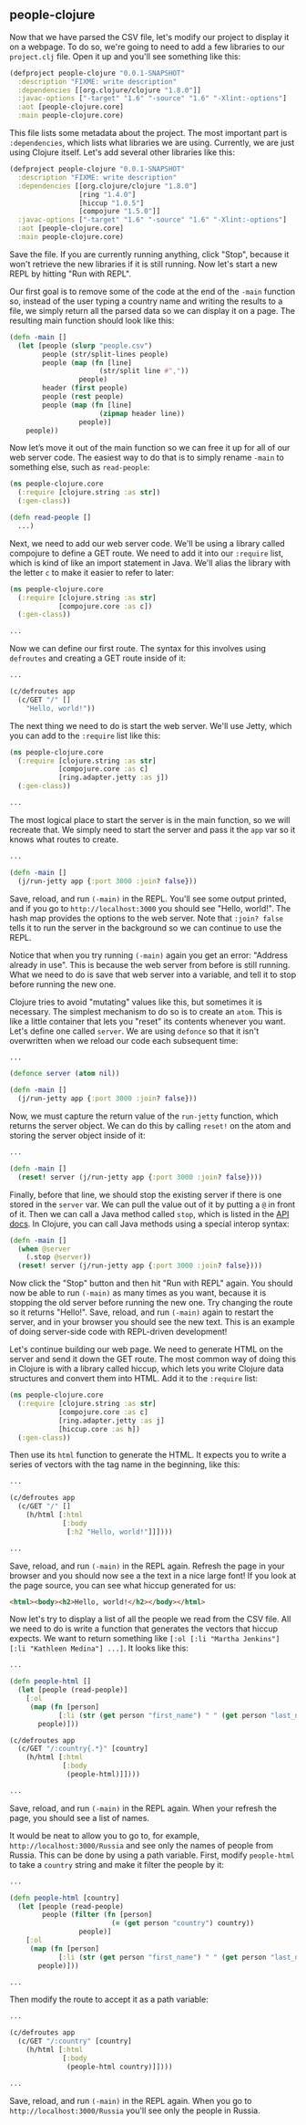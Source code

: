 ## people-clojure

Now that we have parsed the CSV file, let's modify our project to display it on a webpage. To do so, we're going to need to add a few libraries to our `project.clj` file. Open it up and you'll see something like this:

```clojure
(defproject people-clojure "0.0.1-SNAPSHOT"
  :description "FIXME: write description"
  :dependencies [[org.clojure/clojure "1.8.0"]]
  :javac-options ["-target" "1.6" "-source" "1.6" "-Xlint:-options"]
  :aot [people-clojure.core]
  :main people-clojure.core)
```

This file lists some metadata about the project. The most important part is `:dependencies`, which lists what libraries we are using. Currently, we are just using Clojure itself. Let's add several other libraries like this:

```clojure
(defproject people-clojure "0.0.1-SNAPSHOT"
  :description "FIXME: write description"
  :dependencies [[org.clojure/clojure "1.8.0"]
                 [ring "1.4.0"]
                 [hiccup "1.0.5"]
                 [compojure "1.5.0"]]
  :javac-options ["-target" "1.6" "-source" "1.6" "-Xlint:-options"]
  :aot [people-clojure.core]
  :main people-clojure.core)
```

Save the file. If you are currently running anything, click "Stop", because it won't retrieve the new libraries if it is still running. Now let's start a new REPL by hitting "Run with REPL".

Our first goal is to remove some of the code at the end of the `-main` function so, instead of the user typing a country name and writing the results to a file, we simply return all the parsed data so we can display it on a page. The resulting main function should look like this:

```clojure
(defn -main []
  (let [people (slurp "people.csv")
        people (str/split-lines people)
        people (map (fn [line]
                      (str/split line #","))
                 people)
        header (first people)
        people (rest people)
        people (map (fn [line]
                      (zipmap header line))
                 people)]
    people))
```

Now let’s move it out of the main function so we can free it up for all of our web server code. The easiest way to do that is to simply rename `-main` to something else, such as `read-people`:

```clojure
(ns people-clojure.core
  (:require [clojure.string :as str])
  (:gen-class))

(defn read-people []
  ...)
```

Next, we need to add our web server code. We'll be using a library called compojure to define a GET route. We need to add it into our `:require` list, which is kind of like an import statement in Java. We'll alias the library with the letter `c` to make it easier to refer to later:

```clojure
(ns people-clojure.core
  (:require [clojure.string :as str]
            [compojure.core :as c])
  (:gen-class))

...
```

Now we can define our first route. The syntax for this involves using `defroutes` and creating a GET route inside of it:

```clojure
...

(c/defroutes app
  (c/GET "/" []
    "Hello, world!"))
```

The next thing we need to do is start the web server. We'll use Jetty, which you can add to the `:require` list like this:

```clojure
(ns people-clojure.core
  (:require [clojure.string :as str]
            [compojure.core :as c]
            [ring.adapter.jetty :as j])
  (:gen-class))

...
```

The most logical place to start the server is in the main function, so we will recreate that. We simply need to start the server and pass it the `app` var so it knows what routes to create.

```clojure
...

(defn -main []
  (j/run-jetty app {:port 3000 :join? false}))
```

Save, reload, and run `(-main)` in the REPL. You'll see some output printed, and if you go to `http://localhost:3000` you should see "Hello, world!". The hash map provides the options to the web server. Note that `:join? false` tells it to run the server in the background so we can continue to use the REPL.

Notice that when you try running `(-main)` again you get an error: "Address already in use". This is because the web server from before is still running. What we need to do is save that web server into a variable, and tell it to stop before running the new one.

Clojure tries to avoid "mutating" values like this, but sometimes it is necessary. The simplest mechanism to do so is to create an `atom`. This is like a little container that lets you "reset" its contents whenever you want. Let's define one called `server`. We are using `defonce` so that it isn't overwritten when we reload our code each subsequent time:

```clojure
...

(defonce server (atom nil))

(defn -main []
  (j/run-jetty app {:port 3000 :join? false}))
```

Now, we must capture the return value of the `run-jetty` function, which returns the server object. We can do this by calling `reset!` on the atom and storing the server object inside of it:

```clojure
...

(defn -main []
  (reset! server (j/run-jetty app {:port 3000 :join? false})))
```

Finally, before that line, we should stop the existing server if there is one stored in the `server` var. We can pull the value out of it by putting a `@` in front of it. Then we can call a Java method called `stop`, which is listed in the [API docs](http://download.eclipse.org/jetty/9.2.16.v20160414/apidocs/org/eclipse/jetty/server/Server.html). In Clojure, you can call Java methods using a special interop syntax:

```clojure
(defn -main []
  (when @server
    (.stop @server))
  (reset! server (j/run-jetty app {:port 3000 :join? false})))
```

Now click the "Stop" button and then hit "Run with REPL" again. You should now be able to run `(-main)` as many times as you want, because it is stopping the old server before running the new one. Try changing the route so it returns "Hello!". Save, reload, and run `(-main)` again to restart the server, and in your browser you should see the new text. This is an example of doing server-side code with REPL-driven development!

Let's continue building our web page. We need to generate HTML on the server and send it down the GET route. The most common way of doing this in Clojure is with a library called hiccup, which lets you write Clojure data structures and convert them into HTML. Add it to the `:require` list:

```clojure
(ns people-clojure.core
  (:require [clojure.string :as str]
            [compojure.core :as c]
            [ring.adapter.jetty :as j]
            [hiccup.core :as h])
  (:gen-class))
```

Then use its `html` function to generate the HTML. It expects you to write a series of vectors with the tag name in the beginning, like this:

```clojure
...

(c/defroutes app
  (c/GET "/" []
    (h/html [:html
             [:body
              [:h2 "Hello, world!"]]])))

...
```

Save, reload, and run `(-main)` in the REPL again. Refresh the page in your browser and you should now see a the text in a nice large font! If you look at the page source, you can see what hiccup generated for us:

```html
<html><body><h2>Hello, world!</h2></body></html>
```

Now let's try to display a list of all the people we read from the CSV file. All we need to do is write a function that generates the vectors that hiccup expects. We want to return something like `[:ol [:li "Martha Jenkins"] [:li "Kathleen Medina"] ...]`. It looks like this:

```clojure
...

(defn people-html []
  (let [people (read-people)]
    [:ol
     (map (fn [person]
            [:li (str (get person "first_name") " " (get person "last_name"))])
       people)]))

(c/defroutes app
  (c/GET "/:country{.*}" [country]
    (h/html [:html
             [:body
              (people-html)]])))

...
```

Save, reload, and run `(-main)` in the REPL again. When your refresh the page, you should see a list of names.

It would be neat to allow you to go to, for example, `http://localhost:3000/Russia` and see only the names of people from Russia. This can be done by using a path variable. First, modify `people-html` to take a `country` string and make it filter the people by it:

```clojure
...

(defn people-html [country]
  (let [people (read-people)
        people (filter (fn [person]
                         (= (get person "country") country))
                 people)]
    [:ol
     (map (fn [person]
            [:li (str (get person "first_name") " " (get person "last_name"))])
       people)]))

...
```

Then modify the route to accept it as a path variable:

```clojure
...

(c/defroutes app
  (c/GET "/:country" [country]
    (h/html [:html
             [:body
              (people-html country)]])))

...
```

Save, reload, and run `(-main)` in the REPL again. When you go to `http://localhost:3000/Russia` you'll see only the people in Russia.


